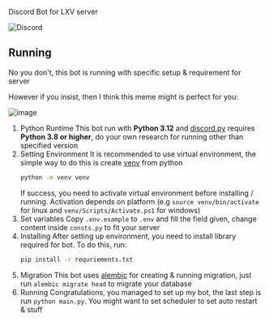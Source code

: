 Discord Bot for LXV server

![Discord](https://img.shields.io/discord/714152739252338749?style=for-the-badge)

## Running

No you don't, this bot is running with specific setup & requirement for server

However if you insist, then I think this meme might is perfect for you:

![image](https://github.com/user-attachments/assets/36106d2a-a3e3-40c4-b994-94d9155afd19)

1. Python Runtime
   This bot run with **Python 3.12** and [discord.py](https://github.com/Rapptz/discord.py) requires **Python 3.8 or higher**, do your own research for running other than specified version
2. Setting Environment
   It is recommended to use virtual environment, the simple way to do this is create [venv](https://docs.python.org/3/library/venv.html) from python
   ```.sh
   python -m venv venv
   ```
   If success, you need to activate virtual environment before installing / running. Activation depends on platform (e.g `source venv/bin/activate` for linux and `venv/Scripts/Activate.ps1` for windows)
3. Set variables
   Copy `.env.example` to `.env` and fill the field given, change content inside `consts.py` to fit your server
4. Installing
   After setting up environment, you need to install library required for bot. To do this, run:
   ```.sh
   pip install -r requriements.txt
   ```
5. Migration
   This bot uses [alembic](https://pypi.org/project/alembic/) for creating & running migration, just run `alembic migrate head` to migrate your database
6. Running
   Congratulations, you managed to set up my bot, the last step is run `python main.py`. You might want to set scheduler to set auto restart & stuff
